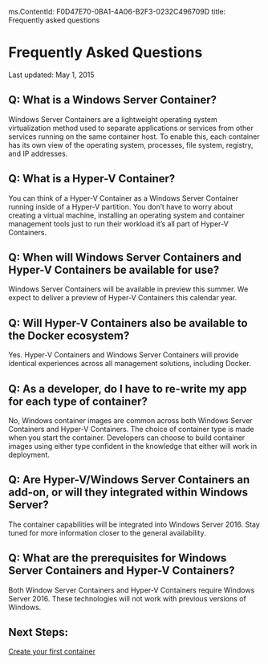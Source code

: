 ms.ContentId: F0D47E70-0BA1-4A06-B2F3-0232C496709D
title: Frequently asked questions


# Frequently Asked Questions
Last updated: May 1, 2015

## Q: What is a Windows Server Container?  ##

Windows Server Containers are a lightweight operating system virtualization method used to separate applications or services from other services running on the same container host. To enable this, each container has its own view of the operating system, processes, file system, registry, and IP addresses.  


## Q: What is a Hyper-V Container?  ##

You can think of a Hyper-V Container as a Windows Server Container running inside of a Hyper-V partition. You don’t have to worry about creating a virtual machine, installing an operating system and container management tools just to run their workload it’s all part of Hyper-V Containers. 


## Q: When will Windows Server Containers and Hyper-V Containers be available for use?  ##

Windows Server Containers will be available in preview this summer. We expect to deliver a preview of Hyper-V Containers this calendar year.   



## Q: Will Hyper-V Containers also be available to the Docker ecosystem?   ##

Yes. Hyper-V Containers and Windows Server Containers will provide identical experiences across all management solutions, including Docker. 


## Q: As a developer, do I have to re-write my app for each type of container? ##

No, Windows container images are common across both Windows Server Containers and Hyper-V Containers. The choice of container type is made when you start the container. Developers can choose to build container images using either type confident in the knowledge that either will work in deployment.


## Q: Are Hyper-V/Windows Server Containers an add-on, or will they integrated within Windows Server?  ##

The container capabilities will be integrated into Windows Server 2016. Stay tuned for more information closer to the general availability.  


## Q: What are the prerequisites for Windows Server Containers and Hyper-V Containers?  ##

Both Window Server Containers and Hyper-V Containers require Windows Server 2016. These technologies will not work with previous versions of Windows. 


## Next Steps:
[Create your first container](..\quick_start\hello_world.md)